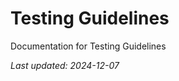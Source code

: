 <!-- markdownlint-disable MD013 line-length -->

# Testing Guidelines

Documentation for Testing Guidelines

*Last updated: 2024-12-07*
